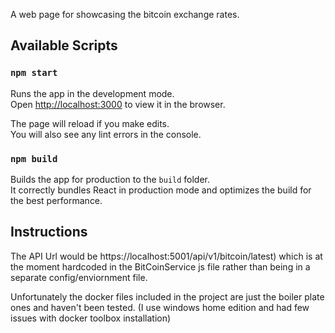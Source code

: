 A web page for showcasing the bitcoin exchange rates. 

## Available Scripts

### `npm start`

Runs the app in the development mode.<br />
Open [http://localhost:3000](http://localhost:3000) to view it in the browser.

The page will reload if you make edits.<br />
You will also see any lint errors in the console.

### `npm build`

Builds the app for production to the `build` folder.<br />
It correctly bundles React in production mode and optimizes the build for the best performance.

## Instructions

The API Url would be https://localhost:5001/api/v1/bitcoin/latest) which is at the moment hardcoded in the BitCoinService js file 
rather than being in a separate config/enviornment file. 

Unfortunately the docker files included in the project are just the boiler plate ones and haven't been tested. (I use windows home edition and had few issues with docker toolbox installation)
